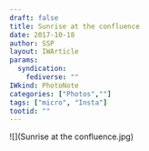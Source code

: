 ```yaml
---
draft: false
title: Sunrise at the confluence
date: 2017-10-18
author: SSP
layout: IWArticle
params:
  syndication:
    fediverse: ""
IWkind: PhotoNote
categories: ["Photos",""]
tags: ["micro", "Insta"]
tootid: ""
---
```

![](Sunrise at the confluence.jpg)